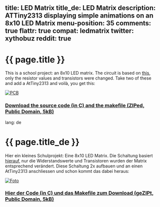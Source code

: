 title: LED Matrix
title_de: LED Matrix
description: ATTiny2313 displaying simple animations on an 8x10 LED Matrix
menu-position: 35
comments: true
flattr: true
compat: ledmatrix
twitter: xythobuz
reddit: true
---

# {{ page.title }}

This is a school project: an 8x10 LED matrix. The circuit is based on [this][1], only the resistor values and transistors were changed. Take two of these and add a AtTiny2313 and voilà, you get this:

[![PCB][2]][3] 

### [Download the source code (in C) and the makefile (ZIPed, Public Domain, 5kB)][4]

 [1]: http://www.mikrocontroller.net/articles/LED-Matrix#Transistoren
 [2]: img/led_matrix_small.jpg
 [3]: img/led_matrix.jpg
 [4]: files/led_matrix.zip

lang: de

# {{ page.title_de }}

Hier ein kleines Schulprojekt: Eine 8x10 LED Matrix. Die Schaltung basiert [hierauf][1], nur die Widerstandswerte und Transistoren wurden der Matrix entsprechend verändert. Diese Schaltung 2x aufbauen und an einen AtTiny2313 anschliessen und schon kommt das dabei heraus:

[![Foto][2]][3] 

### [Hier der Code (in C) und das Makefile zum Download (geZIPt, Public Domain, 5kB)][4]

 [1]: http://www.mikrocontroller.net/articles/LED-Matrix#Transistoren
 [2]: img/led_matrix_small.jpg
 [3]: img/led_matrix.jpg
 [4]: files/led_matrix.zip
